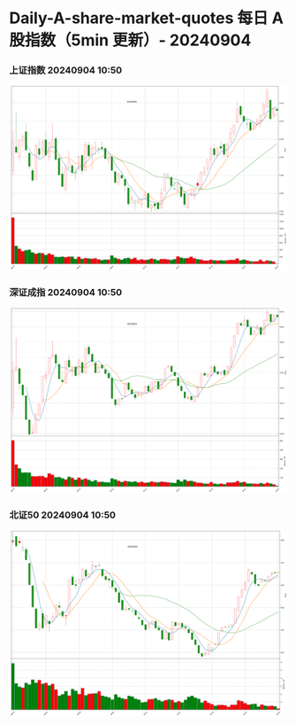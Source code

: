 
# Daily-A-share-market-quotes 每日 A 股指数（5min 更新）- 20240904

### 上证指数 20240904 10:50
![](./fig/2024/9/20240904-sh000001.png)

### 深证成指 20240904 10:50
![](./fig/2024/9/20240904-sz399001.png)

### 北证50 20240904 10:50
![](./fig/2024/9/20240904-bj899050.png)
